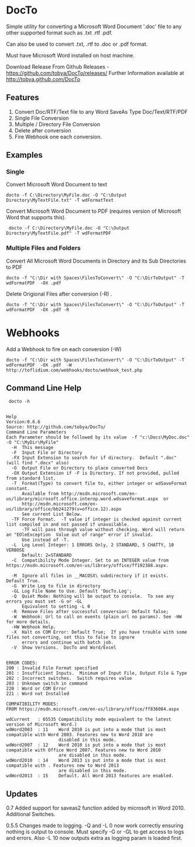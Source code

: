 # DocTo

Simple utility for converting a Microsoft Word Document '.doc' file to any other supported format 
such as .txt .rtf .pdf.  

Can also be used to convert .txt, .rtf to .doc or .pdf format.

Must have Microsoft Word installed on host machine.

Download Release From Github Releases - https://github.com/tobya/DocTo/releases/
Further Information available at http://tobya.github.com/DocTo

## Features

  1. Convert Doc/RTF/Text file to any Word SaveAs Type Doc/Text/RTF/PDF
  1. Single File Conversion
  1. Multiple / Directory File Conversion
  1. Delete after conversion
  1. Fire Webhook one each conversion.
  



## Examples

### Single

Convert Microsoft Word Document to text

    docto -f C:\Directory\MyFile.doc -O "C:\Output Directory\MyTextFile.txt" -T wdFormatText

Convert Microsoft Word Document to PDF (requires version of Microsoft Word that supports this).

     docto -f C:\Directory\MyFile.doc -O "C:\Output Directory\MyTextFile.pdf" -T wdFormatPDF

### Multiple Files and Folders

Convert All Microsoft Word Documents in Directory and its Sub Directories to PDF

    docto -f "C:\Dir with Spaces\FilesToConvert\" -O "C:\DirToOutput" -T wdFormatPDF  -OX .pdf

Delete Origional Files after conversion (-R) . 

    docto -f "C:\Dir with Spaces\FilesToConvert\" -O "C:\DirToOutput" -T wdFormatPDF  -OX .pdf -R

Webhooks
========

Add a Webhook to fire on each conversion (-W)

    docto -f "C:\Dir with Spaces\FilesToConvert\" -O "C:\DirToOutput" -T wdFormatPDF  -OX .pdf  -W http://toflidium.com/webhooks/docto/webhook_test.php


## Command Line Help

     docto -h


    Help
    Version:0.6.6
    Source: http://github.com/tobya/DocTo/
    Command Line Parameters
    Each Parameter should be followed by its value  -f "c:\Docs\MyDoc.doc" -O "C:\MyDir\MyFile"
      -H  This message
      -F  Input File or Directory
      -FX Input Extension to search for if directory.  Default ".doc" (will find ".docx" also)
      -O  Output File or Directory to place converted Docs
      -OX Output Extension if -F is Directory. If not provided, pulled from standard list.
      -T  Format(Type) to convert file to, either integer or wdSaveFormat constant.
          Available from http://msdn.microsoft.com/en-us/library/microsoft.office.interop.word.wdsaveformat.aspx  or
          http://msdn.microsoft.com/en-us/library/office/bb241279(v=office.12).aspx
          See current List Below.
      -TF Force Format.  -T value if integer is checked against current list compiled in and not passed if unavailable.
          -TF will pass through value without checking. Word will return an "EOleException  Value out of range" error if invalid.
          Use instead of -T.
      -L  Log Level Integer: 1 ERRORS Only, 2 STANDARD, 5 CHATTY, 10 VERBOSE
          Default: 2=STANDARD
      -C  Compatibility Mode Integer. Set to an INTEGER value from https://msdn.microsoft.com/en-us/library/office/ff192388.aspx.  
          
      -M  Ignore all files in __MACOSX\ subdirectory if it exists.  Default True.
      -G  Write Log to file in directory
      -GL Log File Name to Use. Default 'DocTo.Log';
      -Q  Quiet Mode: Nothing will be output to console.  To see any errors you must set -G or -GL
          Equivalent to setting -L 0
      -R  Remove Files after successful conversion: Default false;
      -W  Webhook: Url to call on events (plain url no params). See -HW for more details.
      -HW Webhook Help.
      -X  Halt on COM Error: Default True;  If you have trouble with some files not converting, set this to false to ignore
          errors and continue with batch job.
      -V  Show Versions.  DocTo and Word/Excel


    ERROR CODES:
    200 : Invalid File Format specified
    201 : Insufficient Inputs.  Minimum of Input File, Output File & Type
    202 : Incorrect switches.  Switch requires value
    203 : Unknown switch in command
    220 : Word or COM Error
    221 : Word not Installed

    COMPATIBILITY MODES:
    FROM https://msdn.microsoft.com/en-us/library/office/ff836084.aspx

    wdCurrent   : 65535 Compatibility mode equivalent to the latest version of Microsoft Word.)
    wdWord2003  : 11    Word 2010 is put into a mode that is most compatible with Word 2003. Features new to Word 2010 are
                        disabled in this mode.
    wdWord2007  : 12    Word 2010 is put into a mode that is most compatible with Office Word 2007. Features new to Word 2010
                        are disabled in this mode.
    wdWord2010  : 14    Word 2013 is put into a mode that is most compatible with . Features new to Word 2013
                        are disabled in this mode.
    wdWord2013  : 15    Default. All Word 2013 features are enabled.



## Updates

0.7     Added support for saveas2 function added by microsoft in Word 2010.  Additional Switches.

0.5.5   Changes made to logging.  -Q and -L 0 now work correctly ensuring nothing is output to console.  Must specify -G or -GL to get access to logs and errors.
                                Also -L 10 now outputs extra as logging param is loaded first.

